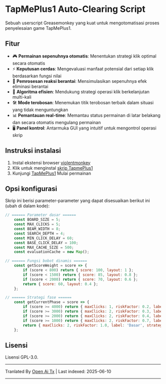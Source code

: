 # TapMePlus1 Auto-Clearing Script

Sebuah userscript Greasemonkey yang kuat untuk mengotomatisasi proses penyelesaian game TapMePlus1.

## Fitur

- 🎮 **Permainan sepenuhnya otomatis**: Menentukan strategi klik optimal secara otomatis
- ⚡ **Keputusan cerdas**: Mengevaluasi manfaat potensial dari setiap klik berdasarkan fungsi nilai
- 🔁 **Pemrosesan reaksi berantai**: Mensimulasikan sepenuhnya efek eliminasi berantai
- 🚀 **Algoritma efisien**: Mendukung strategi operasi klik berkelanjutan multi-kali
- 🛠 **Mode terobosan**: Menemukan titik terobosan terbaik dalam situasi yang tidak menguntungkan
- 📊 **Pemantauan real-time**: Memantau status permainan di latar belakang dan secara otomatis mengulang permainan
- 🖥 **Panel kontrol**: Antarmuka GUI yang intuitif untuk mengontrol operasi skrip

## Instruksi instalasi

1. Instal ekstensi browser [violentmonkey](https://violentmonkey.github.io/)
2. Klik untuk menginstal [skrip TapmePlus1](https://github.com/baimengshi/tapmeplus1/raw/main/TapMePlus1_auto-clear.user.js)
3. Kunjungi [TapMePlus1](https://tapmeplus1.com/) Mulai permainan

## Opsi konfigurasi

Skrip ini berisi parameter-parameter yang dapat disesuaikan berikut ini (ubah di dalam kode):

```javascript
// ====== Parameter dasar ======
    const BOARD_SIZE = 5;
    const MAX_CLICKS = 5;
    const BEAM_WIDTH = 8;
    const SEARCH_DEPTH = 4;
    const MIN_CLICK_DELAY = 60;
    const BASE_CLICK_DELAY = 100;
    const MAX_CACHE_SIZE = 500;
    const evaluationCache = new Map();

// ====== Fungsi bobot dinamis ======
    const getScoreWeight = score => {
        if (score < 800) return { score: 100, layout: 1 };
        if (score < 1500) return { score: 85, layout: 0.8 };
        if (score < 2000) return { score: 70, layout: 0.6 };
        return { score: 60, layout: 0.4 };
    };

// ====== Strategi fase ======
    const getCurrentPhase = score => {
        if (score >= 4000) return { maxClicks: 1, riskFactor: 0.2, label: '4000+', strategy: 'focusLargeGroups' };
        if (score >= 3000) return { maxClicks: 2, riskFactor: 0.3, label: '3000+', strategy: 'balanceEdgeAndCenter' };
        if (score >= 2000) return { maxClicks: 2, riskFactor: 0.4, label: '2000+', strategy: 'maximizeChainPotential' };
        if (score >= 1000) return { maxClicks: 2, riskFactor: 0.7, label: '1000+', strategy: 'conservativeGrowth' };
        return { maxClicks: 2, riskFactor: 1.0, label: 'Dasar', strategy: 'default' };
    };
```

## Lisensi

Lisensi GPL-3.0.

---

Tranlated By [Open Ai Tx](https://github.com/OpenAiTx/OpenAiTx) | Last indexed: 2025-06-10

---